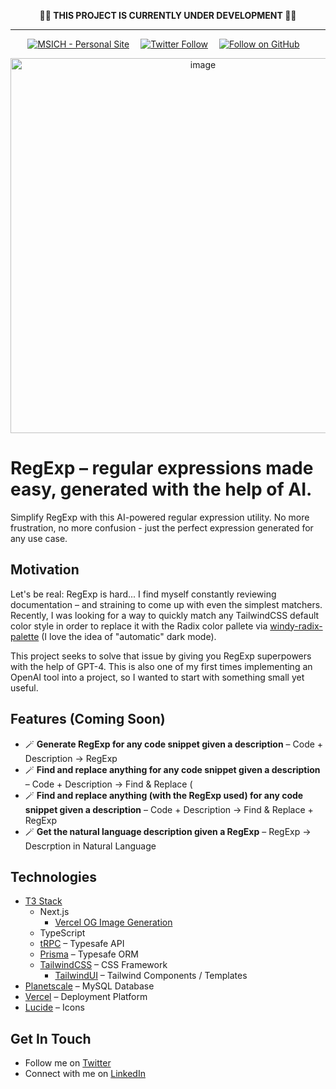 <div align="center">

**🚧🚧 THIS PROJECT IS CURRENTLY UNDER DEVELOPMENT 🚧🚧**

---

[![MSICH - Personal Site](https://img.shields.io/badge/MSICH-Personal%20Site-0892d0)](https://msich.dev/)&emsp;
[![Twitter Follow](https://img.shields.io/twitter/follow/mattsichterman?style=social)](https://twitter.com/mattsichterman)&emsp;
[![Follow on GitHub](https://img.shields.io/github/followers/msichterman?label=Follow%20on%20Github&style=social)](https://github.com/msichterman)&emsp;

<img width="600" alt="image" src="https://user-images.githubusercontent.com/38794918/227689194-4e2fdef7-8bee-43c6-8ed0-431b041e4498.png">

</div>

# RegExp – regular expressions made easy, generated with the help of AI.
Simplify RegExp with this AI-powered regular expression utility. No more frustration, no more confusion - just the perfect expression generated for any use case.

## Motivation
Let's be real: RegExp is hard... I find myself constantly reviewing documentation – and straining to come up with even the simplest matchers. Recently, I was looking for a way to quickly match any TailwindCSS default color style in order to replace it with the Radix color pallete via [windy-radix-palette](https://github.com/brattonross/windy-radix-palette) (I love the idea of "automatic" dark mode).

This project seeks to solve that issue by giving you RegExp superpowers with the help of GPT-4. This is also one of my first times implementing an OpenAI tool into a project, so I wanted to start with something small yet useful.

## Features (Coming Soon)
* 🪄 **Generate RegExp for any code snippet given a description** – Code + Description &rarr; RegExp
* 🪄 **Find and replace anything for any code snippet given a description** – Code + Description &rarr; Find & Replace (
* 🪄 **Find and replace anything (with the RegExp used) for any code snippet given a description** – Code + Description &rarr; Find & Replace + RegExp
* 🪄 **Get the natural language description given a RegExp** – RegExp &rarr; Descrption in Natural Language

## Technologies
* [T3 Stack](https://create.t3.gg/)
  * Next.js
    * [Vercel OG Image Generation](https://vercel.com/docs/concepts/functions/edge-functions/og-image-generation)
  * TypeScript
  * [tRPC](https://trpc.io/) – Typesafe API
  * [Prisma](https://www.prisma.io/client) – Typesafe ORM
  * [TailwindCSS](https://tailwindcss.com/) – CSS Framework
    * [TailwindUI](https://tailwindui.com/) – Tailwind Components / Templates
* [Planetscale](https://planetscale.com/) – MySQL Database
* [Vercel](https://vercel.com/) – Deployment Platform
* [Lucide](https://lucide.dev/) – Icons

## Get In Touch
* Follow me on [Twitter](https://twitter.com/mattsichterman)
* Connect with me on [LinkedIn](https://www.linkedin.com/in/msichterman/)
